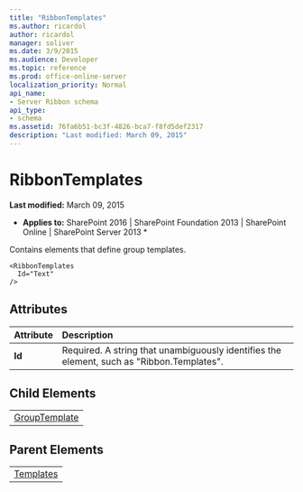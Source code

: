 ```yaml
---
title: "RibbonTemplates"
ms.author: ricardol
author: ricardol
manager: soliver
ms.date: 3/9/2015
ms.audience: Developer
ms.topic: reference
ms.prod: office-online-server
localization_priority: Normal
api_name:
- Server Ribbon schema
api_type:
- schema
ms.assetid: 76fa6b51-bc3f-4826-bca7-f8fd5def2317
description: "Last modified: March 09, 2015"
---
```


# RibbonTemplates

 **Last modified:** March 09, 2015 
  
 * **Applies to:** SharePoint 2016 | SharePoint Foundation 2013 | SharePoint Online | SharePoint Server 2013 * 
  
Contains elements that define group templates.
  
```
<RibbonTemplates
  Id="Text"
/>
```

## Attributes

|**Attribute**|**Description**|
|:-----|:-----|
|**Id** <br/> |Required. A string that unambiguously identifies the element, such as "Ribbon.Templates".  <br/> |
   
## Child Elements

||
|:-----|
|[GroupTemplate](grouptemplate-element.md)|
   
## Parent Elements

||
|:-----|
|[Templates](templates-element.md)|
   

